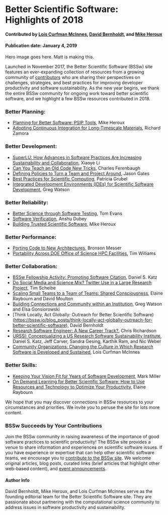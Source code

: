 # Better Scientific Software: Highlights of 2018

#### Contributed by [Lois Curfman McInnes](https://github.com/curfman "Lois Curfman McInnes GitHub Profile"), [David Bernholdt](https://github.com/bernhold " David Bernholdt GitHub Profile"), and [Mike Heroux](https://github.com/maherou "Mike Heroux GitHub Profile") 

#### Publication date: January 4, 2019

Hero image goes here. Matt is making this.

Launched in November 2017, the Better Scientific Software (BSSw) site features an ever-expanding collection of resources from a growing community of [contributors](https://bssw.io/items/authors) who are sharing their perspectives on challenges, strategies, and best practices for improving developer productivity and software sustainability.  As the new year begins, we thank the entire BSSw community for ongoing work toward better scientific software, and we highlight a few BSSw resources contributed in 2018.

### Better Planning:
- [Planning for Better Software: PSIP Tools](https://bssw.io/items/planning-for-better-software-psip-tools), Mike Heroux
- [Adopting Continuous Integration for Long-Timescale Materials](https://bssw.io/blog_posts/adopting-continuous-integration-for-long-timescale-materials-simulation), Richard Zamora

### Better Development:
- [SuperLU: How Advances in Software Practices Are Increasing Sustainability and Collaboration](https://bssw.io/blog_posts/superlu-how-advances-in-software-practices-are-increasing-sustainability-and-collaboration), Xiaoye Li
- [Can You Teach an Old Code New Tricks](https://bssw.io/blog_posts/can-you-teach-an-old-code-new-tricks), Charles Ferenbaugh
- [Defining Policies to Turn a Team and Project Around](https://bssw.io/blog_posts/defining-policies-to-turn-a-team-and-project-around), Jason Gates
- [Best Practices for Scientific Computing](https://bssw.io/items/best-practices-for-scientific-computing), Patricia Grubel
- [Integrated Development Environments (IDEs) for Scientific Software Development](https://bssw.io/items/integrated-development-environments-ides-for-scientific-software-development), Greg Watson

### Better Reliability:
- [Better Science through Software Testing](https://bssw.io/blog_posts/better-science-through-software-testing), Tom Evans
- [Software Verification](https://bssw.io/blog_posts/software-verification), Anshu Dubey
- [Building Trusted Scientific Software](https://bssw.io/blog_posts/building-trusted-scientific-software), Mike Heroux

### Better Performance:
- [Porting Code to New Architectures](https://bssw.io/blog_posts/porting-codes-to-new-architectures), Bronson Messer
- [Portability Across DOE Office of Science HPC Facilities](https://bssw.io/items/portability-across-doe-office-of-science-hpc-facilities), Tim Williams

### Better Collaboration:
- [BSSw Fellowship Activity: Promoting Software Citation](https://bssw.io/blog_posts/bssw-fellowship-activity-promoting-software-citation), Daniel S. Katz
- [Do Social Media and Science Mix? Twitter Use in a Large Research Project](https://bssw.io/blog_posts/do-social-media-and-science-mix-twitter-use-in-a-large-research-project), Tim Scheibe
- [Scaling Small Teams to a Team of Teams: Shared Consciousness](https://bssw.io/blog_posts/scaling-small-teams-to-a-team-of-teams-shared-consciousness), Elaine Raybourn and David Moulton
- [Building Connections and Community within an Institution](https://bssw.io/blog_posts/building-connections-and-community-within-an-institution), Greg Watson and Elsa Gonsiorowski
- [Think Locally, Act Globally: Outreach for Better Scientific Software)(https://bssw.io/blog_posts/think-locally-act-globally-outreach-for-better-scientific-software), David Bernholdt
- [Research Software Engineer: A New Career Track?](https://bssw.io/blog_posts/research-software-engineer-a-new-career-track), Chris Richardson
- [URSSI: Conceptualizing a US Research Software Sustainability Institute](https://bssw.io/blog_posts/urssi-conceptualizing-a-us-research-software-sustainability-institute), Daniel S. Katz, Jeff Carver, Sandra Gesing, Karthik Ram, and Nic Weber
- [Community Organizations: Changing the Culture in Which Research Software is Developed and Sustained](https://bssw.io/items/community-organizations-changing-the-culture-in-which-research-software-is-developed-and-sustained), Lois Curfman McInnes

### Better Skills:
- [Keeping Your Vision Fit for Years of Software Development](https://bssw.io/blog_posts/keeping-your-vision-fit-for-years-of-software-[development), Mark Miller
- [On Demand Learning for Better Scientific Software: How to Use Resources and Technology to Optimize Your Productivity](https://bssw.io/blog_posts/on-demand-learning-for-better-scientific-software-how-to-use-resources-technology-to-optimize-your-productivity), Elaine Raybourn 

We hope that you may discover connections in BSSw resources to your circumstances and priorities.  We invite you to peruse the site for lots more content.

### BSSw Succeeds by Your Contributions

Join the BSSw community in raising awareness of the importance of good software practices to scientific productivity!  The BSSw site provides a venue to share information and experiences on scientific software issues.   If you have experience or expertise that can help other scientific software teams, we encourage you to [contribute to the BSSw site](https://bssw.io/contributes/new).  We welcome original articles, blog posts, curated links (brief articles that highlight other web-based content), and [event announcements](https://bssw.io/events).

#### Author Info
David Bernholdt, Mike Heroux, and Lois Curfman McInnes serve as the founding editorial team for the Better Scientific Software site.  They are passionate about partnering with the computational science community to address issues in software productivity and sustainability.

<!---
Publish: preview
RSS update: 2019-01-04
Categories: collaboration
Topics: projects and organizations
Tags: bssw-article
Level: 2
Prerequisites: default
Aggregate: none
--->
